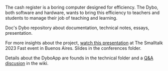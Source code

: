The cash register is a boring computer designed for efficiency. The
Dybo, both software and hardware, wants to bring this efficiency
to teachers and students to manage their job of teaching and learning.

Doc's Dybo repository about documentation, technical notes, essays,
presentation.


For more insights about the project, [watch this
presentation](https://youtu.be/DBjJrAZSEHs?si=y1hHnFLp9mI_8yN9) at The
Smalltalk 2023 Fast event in Buenos Aires. Slides in the conferences folder.

Details about the DyboApp are founds in the technical folder and a [Q&A discusion](https://github.com/Dynamic-Book/doc/wiki/Discussion-on-Dynabook) in the wiki.

